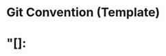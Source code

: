 # Git Convention (Template)

# "[<type>]: <title> <body> <footer>"

# Title has to be < 50 chars: ex) [feat]: Add Key Mapping

# Body has to be written here

# Footer then is written here: ex) Github issue #23

# ex) [feat]: Add signin, signup  
  
Added signin and sign up features

Resolves: #1

# --- COMMIT END ---
#   <type> Lists
#   feat        : features (new features)
#   fix         : bugs (bug fixes)
#   refactor    : refactoring
#   comment     : change in references
<<<<<<< HEAD
#   style       : style (code formats, semicolons: no changes in business 
logic)
#   docs        : changes in documents (add, patch delete, README)
#   test        : test (new test codes, changes, deletes: no changes in 
logic)
=======
#   style       : style (code formats, semicolons: no changes in business logic)
#   docs        : changes in documents (add, patch delete, README)
#   test        : test (new test codes, changes, deletes: no changes in logic)
>>>>>>> main
#   chore       : etc (build scripts, assets, 패키지 매니저 등)
#   init        : initialisation
#   rename      : rename files or directories: no changes in code 
#   remove      : delete files or directories: no changes in code
# ------------------
#   First Character of a titile to always be a Capital Letter 
#   no '.' at the end of the title
#   separate liner after the title
#   in the body put "What" and "Why" than "How"
#   to separate lines in the body put '-'
# ------------------
#   <footer>
#   optional not mandatory
#   Fixes        : still fixing the issues
#   Resolves     : resolves the issues
#   Ref          : reference to other issues
#   Related to   : reference to related commits (when not resolved)
#   ex) Fixes: #47 Related to: #32, #21

